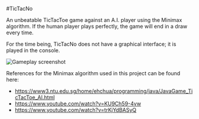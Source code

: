 #TicTacNo

An unbeatable TicTacToe game against an A.I. player using the Minimax algorithm. If the human player plays perfectly, the game will end in a draw every time. 

For the time being, TicTacNo does not have a graphical interface; it is played in the console. 

![Gameplay screenshot](https://i.imgur.com/mFHqAt1.png "Gameplay screenshot")

References for the Minimax algorithm used in this project can be found here:

- https://www3.ntu.edu.sg/home/ehchua/programming/java/JavaGame_TicTacToe_AI.html
- https://www.youtube.com/watch?v=KU9Ch59-4vw 
- https://www.youtube.com/watch?v=trKjYdBASyQ
